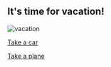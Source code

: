 ## It's time for vacation!

![vacation](https://www.coremedicalgroup.com/hubfs/Core%20Medical%20June%202018/Home%20Page/banner_image.png)

[Take a car](car.md)

[Take a plane](plane.md)